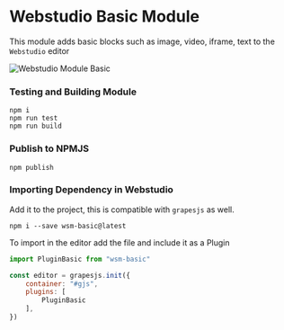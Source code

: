  # Webstudio Basic Module

This module adds basic blocks such as image, video, iframe, text to the `Webstudio` editor

 ![Webstudio Module Basic](https://github.com/webstudioso/wsm-basic/actions/workflows/production.yml/badge.svg)

### Testing and Building Module
```
npm i
npm run test
npm run build
```

### Publish to NPMJS
```
npm publish
```

### Importing Dependency in Webstudio
Add it to the project, this is compatible with `grapesjs` as well.
```shell
npm i --save wsm-basic@latest
```
To import in the editor add the file and include it as a Plugin
```js
import PluginBasic from "wsm-basic"

const editor = grapesjs.init({
    container: "#gjs",
    plugins: [
        PluginBasic
    ],
})
```